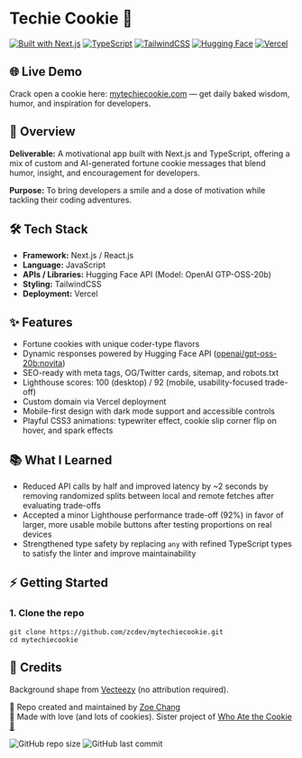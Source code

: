 # Techie Cookie 🥠

[![Built with Next.js](https://img.shields.io/badge/Built%20with-Next.js-000000?logo=next.js)](https://nextjs.org/)
[![TypeScript](https://img.shields.io/badge/TypeScript-3178C6?logo=typescript&logoColor=white)](https://www.typescriptlang.org/)
[![TailwindCSS](https://img.shields.io/badge/Tailwind_CSS-38B2AC?logo=tailwind-css&logoColor=white)](https://tailwindcss.com/)
[![Hugging Face](https://img.shields.io/badge/Hugging%20Face-FFAA00?logo=huggingface&logoColor=black)](https://huggingface.co/)
[![Vercel](https://img.shields.io/badge/Deployed%20on-Vercel-000000?logo=vercel&logoColor=white)](https://vercel.com/)

## 🌐 Live Demo
Crack open a cookie here: [mytechiecookie.com](https://mytechiecookie.com) — get daily baked wisdom, humor, and inspiration for developers.

## 📖 Overview
**Deliverable:** A motivational app built with Next.js and TypeScript, offering a mix of custom and AI-generated fortune cookie messages that blend humor, insight, and encouragement for developers.

**Purpose:** To bring developers a smile and a dose of motivation while tackling their coding adventures.

## 🛠️ Tech Stack
- **Framework:** Next.js / React.js
- **Language:** JavaScript
- **APIs / Libraries:** Hugging Face API (Model: OpenAI GTP-OSS-20b)
- **Styling:** TailwindCSS
- **Deployment:** Vercel

## ✨ Features
- Fortune cookies with unique coder-type flavors
- Dynamic responses powered by Hugging Face API ([openai/gpt-oss-20b:novita](https://huggingface.co/openai/gpt-oss-20b))
- SEO-ready with meta tags, OG/Twitter cards, sitemap, and robots.txt
- Lighthouse scores: 100 (desktop) / 92 (mobile, usability-focused trade-off)
- Custom domain via Vercel deployment
- Mobile-first design with dark mode support and accessible controls
- Playful CSS3 animations: typewriter effect, cookie slip corner flip on hover, and spark effects

## 📚 What I Learned
- Reduced API calls by half and improved latency by ~2 seconds by removing randomized splits between local and remote fetches after evaluating trade-offs
- Accepted a minor Lighthouse performance trade-off (92%) in favor of larger, more usable mobile buttons after testing proportions on real devices
- Strengthened type safety by replacing `any` with refined TypeScript types to satisfy the linter and improve maintainability

## ⚡ Getting Started

### 1. Clone the repo
```
git clone https://github.com/zcdev/mytechiecookie.git
cd mytechiecookie
```
## 🙏 Credits
Background shape from [Vecteezy](https://www.vecteezy.com/) (no attribution required).

📁 Repo created and maintained by [Zoe Chang](https://github.com/zcdev)     
🥠 Made with love (and lots of cookies). Sister project of [Who Ate the Cookie 🍪](https://whoatethecookie.fun)

![GitHub repo size](https://img.shields.io/github/repo-size/zcdev/mytechiecookie)
![GitHub last commit](https://img.shields.io/github/last-commit/zcdev/mytechiecookie)